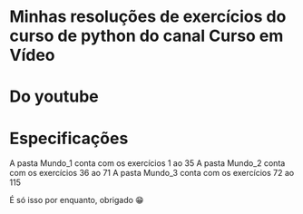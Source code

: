 # Minhas resoluções de exercícios do curso de python do canal Curso em Vídeo
# Do youtube 

# Especificações

A pasta Mundo_1 conta com os exercícios 1 ao 35
A pasta Mundo_2 conta com os exercícios 36 ao 71
A pasta Mundo_3 conta com os exercícios 72 ao 115

É só isso por enquanto, obrigado 😁
